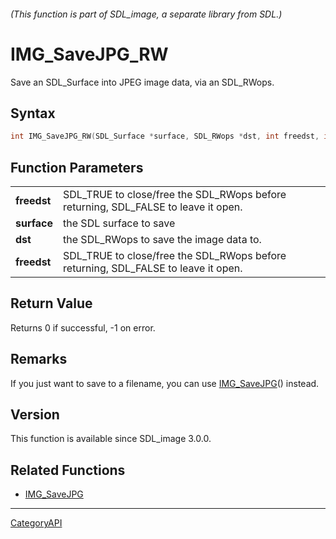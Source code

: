 ###### (This function is part of SDL_image, a separate library from SDL.)
# IMG_SaveJPG_RW

Save an SDL_Surface into JPEG image data, via an SDL_RWops.

## Syntax

```c
int IMG_SaveJPG_RW(SDL_Surface *surface, SDL_RWops *dst, int freedst, int quality);

```

## Function Parameters

|                 |                                                                                    |
| --------------- | ---------------------------------------------------------------------------------- |
| **freedst**     | SDL_TRUE to close/free the SDL_RWops before returning, SDL_FALSE to leave it open. |
| **surface**     | the SDL surface to save                                                            |
| **dst**         | the SDL_RWops to save the image data to.                                           |
| **freedst**     | SDL_TRUE to close/free the SDL_RWops before returning, SDL_FALSE to leave it open. |

## Return Value

Returns 0 if successful, -1 on error.

## Remarks

If you just want to save to a filename, you can use
[IMG_SaveJPG](IMG_SaveJPG)() instead.

## Version

This function is available since SDL_image 3.0.0.

## Related Functions

* [IMG_SaveJPG](IMG_SaveJPG)

----
[CategoryAPI](CategoryAPI)

